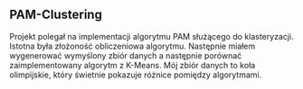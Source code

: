 ## PAM-Clustering
Projekt polegał na implementacji algorytmu PAM służącego do klasteryzacji. Istotna była złożoność obliczeniowa algorytmu. Następnie miałem wygenerować wymyślony zbiór danych a następnie porównać zaimplementowany algorytm z K-Means. Mój zbiór danych to koła olimpijskie, który świetnie pokazuje różnice pomiędzy algorytmami.
